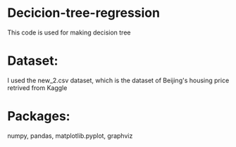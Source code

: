 # Decicion-tree-regression
This code is used for making decision tree
# Dataset:
I used the new_2.csv dataset, which is the dataset of Beijing's housing price retrived from Kaggle
# Packages:
numpy, pandas, matplotlib.pyplot, graphviz
